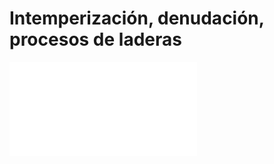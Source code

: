 # Intemperización, denudación, procesos de laderas

![Presentación de diapositivas. Intemperización, denudación, procesos de laderas](geomorfologia-master-github.io/intemperizacion-denudacion-procesos-de-laderas/README.html)